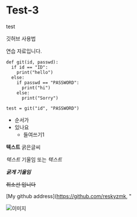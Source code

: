 # Test-3
test

깃허브 사용법

연습 자료입니다.

```
def git(id, passwd):
  if id == "ID":
    print("hello")
  else:
    if passwd == "PASSWORD":
      print("hi")
    else:
      print("Sorry")

test = git("id", "PASSWORD")
```
- 순서가
- 있나요
  - 들여쓰기1

**텍스트** 굵은글씨

*텍스트* 기울임 또는 _텍스트_

***굵게 기울임***

~~취소선 입니다~~

[My github address](https://github.com/reskyzmk, "

![이미지](https://www.researchgate.net/publication/327309215/figure/fig5/AS:665339327156227@1535640665647/Heatmap-based-on-intensities-of-the-61-DAPs-associated-with-COR413-PM1-Red-color.png)
